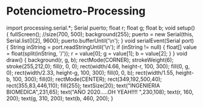 # Potenciometro-Processing
import processing.serial.*;  Serial puerto;  float r; float g; float b;  void setup() {    fullScreen();   //size(700, 500);   background(255);      puerto = new Serial(this, Serial.list()[2], 9600);   puerto.bufferUntil('\n'); } void serialEvent(Serial port) {    String inString = port.readStringUntil('\n');   if (inString != null) {     float[] value = float(split(inString, '/'));     r = value[0];     g = value[1];     b = value[2];   } } void draw() {    background(r, g, b);   rectMode(CORNER);   strokeWeight(6);   stroke(255,212,0);   fill(r, 0, 0);   rect(width/4.66, height-r, 100, 300);   fill(0, g, 0);   rect(width/2.33, height-g, 100, 300);   fill(0, 0, b);   rect(width/1.55, height-b, 100, 300);      fill(0);   rectMode(CENTER);   rect(349,192,500,40);   rect(355,83,446,110);      fill(255);   textSize(20);   text("INGENIERIA BIOMEDICA",231,65);   text("AÑO 2020.....OH YEAH!!!! ",230,108);   text(r, 160, 200);   text(g, 310, 200);   text(b, 460, 200); }
